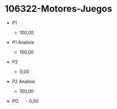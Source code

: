 # 106322-Motores-Juegos

- P1

    - 100,00
    
- P1 Analisis

    - 100,00
    
- P2

    - 0,00
    
- P2 Analisis

    - 100,00
    
- PO
  
  - 0,00

